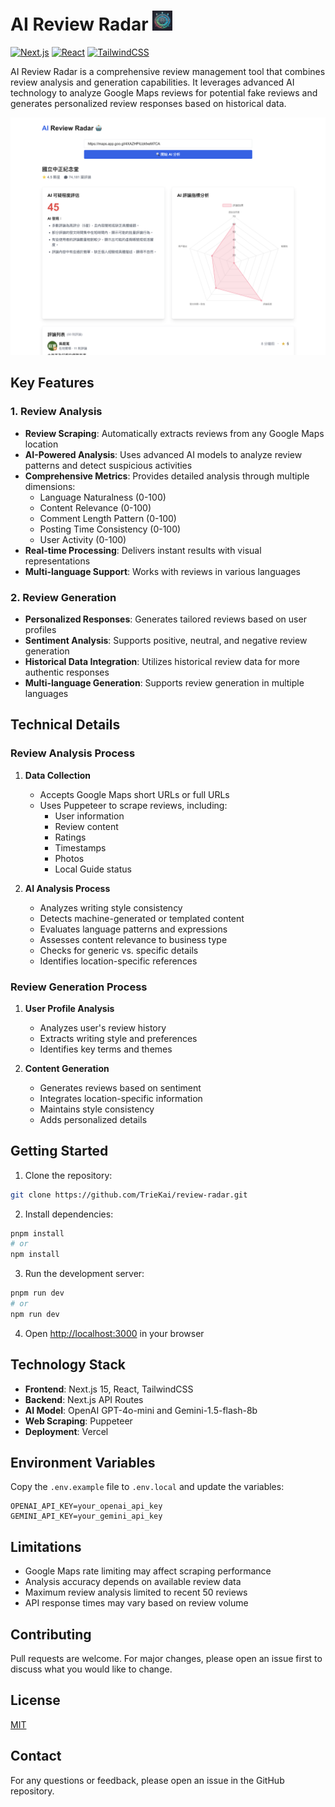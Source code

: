 # AI Review Radar <img src="public/review-radar.png" alt="AI Review Radar Icon" width="32" height="32" />

[![Next.js](https://img.shields.io/badge/Next.js-15-black)](https://nextjs.org/)
[![React](https://img.shields.io/badge/React-19-blue)](https://reactjs.org/)
[![TailwindCSS](https://img.shields.io/badge/TailwindCSS-3-06B6D4)](https://tailwindcss.com/)

AI Review Radar is a comprehensive review management tool that combines review analysis and generation capabilities. It leverages advanced AI technology to analyze Google Maps reviews for potential fake reviews and generates personalized review responses based on historical data.

![Demo Screenshot](public/demo.png)

## Key Features

### 1. Review Analysis
- **Review Scraping**: Automatically extracts reviews from any Google Maps location
- **AI-Powered Analysis**: Uses advanced AI models to analyze review patterns and detect suspicious activities
- **Comprehensive Metrics**: Provides detailed analysis through multiple dimensions:
  - Language Naturalness (0-100)
  - Content Relevance (0-100)
  - Comment Length Pattern (0-100)
  - Posting Time Consistency (0-100)
  - User Activity (0-100)
- **Real-time Processing**: Delivers instant results with visual representations
- **Multi-language Support**: Works with reviews in various languages

### 2. Review Generation
- **Personalized Responses**: Generates tailored reviews based on user profiles
- **Sentiment Analysis**: Supports positive, neutral, and negative review generation
- **Historical Data Integration**: Utilizes historical review data for more authentic responses
- **Multi-language Generation**: Supports review generation in multiple languages

## Technical Details

### Review Analysis Process
1. **Data Collection**
   - Accepts Google Maps short URLs or full URLs
   - Uses Puppeteer to scrape reviews, including:
     - User information
     - Review content
     - Ratings
     - Timestamps
     - Photos
     - Local Guide status

2. **AI Analysis Process**
   - Analyzes writing style consistency
   - Detects machine-generated or templated content
   - Evaluates language patterns and expressions
   - Assesses content relevance to business type
   - Checks for generic vs. specific details
   - Identifies location-specific references

### Review Generation Process
1. **User Profile Analysis**
   - Analyzes user's review history
   - Extracts writing style and preferences
   - Identifies key terms and themes

2. **Content Generation**
   - Generates reviews based on sentiment
   - Integrates location-specific information
   - Maintains style consistency
   - Adds personalized details

## Getting Started

1. Clone the repository:
```bash
git clone https://github.com/TrieKai/review-radar.git
```

2. Install dependencies:
```bash
pnpm install
# or
npm install
```

3. Run the development server:
```bash
pnpm run dev
# or
npm run dev
```

4. Open [http://localhost:3000](http://localhost:3000) in your browser

## Technology Stack

- **Frontend**: Next.js 15, React, TailwindCSS
- **Backend**: Next.js API Routes
- **AI Model**: OpenAI GPT-4o-mini and Gemini-1.5-flash-8b
- **Web Scraping**: Puppeteer
- **Deployment**: Vercel

## Environment Variables

Copy the `.env.example` file to `.env.local` and update the variables:

```env
OPENAI_API_KEY=your_openai_api_key
GEMINI_API_KEY=your_gemini_api_key
```

## Limitations

- Google Maps rate limiting may affect scraping performance
- Analysis accuracy depends on available review data
- Maximum review analysis limited to recent 50 reviews
- API response times may vary based on review volume

## Contributing

Pull requests are welcome. For major changes, please open an issue first to discuss what you would like to change.

## License

[MIT](https://choosealicense.com/licenses/mit/)

## Contact

For any questions or feedback, please open an issue in the GitHub repository.
